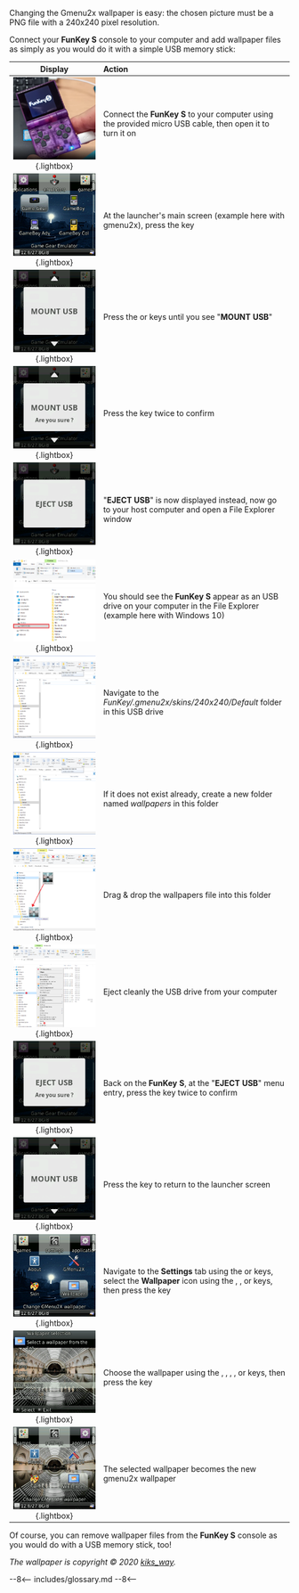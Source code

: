 Changing the Gmenu2x wallpaper is easy: the chosen picture must be a
PNG file with a 240x240 pixel resolution.

Connect your **FunKey S** console to your computer and add wallpaper
files as simply as you would do it with a simple USB memory stick:

| **Display**                                                                             | **Action**                                                                                                                                                                                                                                                                                                          |
|:---------------------------------------------------------------------------------------:|:--------------------------------------------------------------------------------------------------------------------------------------------------------------------------------------------------------------------------------------------------------------------------------------------------------------------|
| ![Connection PC](/assets/images/Connection_PC.png){.lightbox}                           | Connect the **FunKey S** to your computer using the provided micro USB cable, then open it to turn it on                                                                                                                                                                                                            |
| ![RetroFE](/assets/images/gmenu2x.png){.lightbox}                                       | At the launcher's main screen (example here with gmenu2x), press the <i class="funkey-menu"></i> key                                                                                                                                                                                                                |
| ![Mount USB](/assets/images/Mount_USB_gmenu2x.png){.lightbox}                           | Press the <i class="funkey-up"></i> or <i class="funkey-down"></i> keys until you see "**MOUNT USB**"                                                                                                                                                                                                               |
| ![Mount USB Are you sure](/assets/images/Mount_USB_are_you_sure_gmenu2x.png){.lightbox} | Press the <i class="funkey-A"></i> key twice to confirm                                                                                                                                                                                                                                                             |
| ![Eject USB](/assets/images/Eject_USB_gmenu2x.png){.lightbox}                           | "**EJECT USB**" is now displayed instead, now go to your host computer and open a File Explorer window                                                                                                                                                                                                              |
| ![USB Drive](/assets/images/USB_Drive.png){.lightbox}                                   | You should see the **FunKey S** appear as an USB drive on your computer in the File Explorer (example here with Windows 10)                                                                                                                                                                                         |
| ![New Folder](/assets/images/New_Folder.png){.lightbox}                                 | Navigate to the _FunKey/.gmenu2x/skins/240x240/Default_ folder in this USB drive                                                                                                                                                                                                                                    |
| ![Rename Folder](/assets/images/New_Folder.png){.lightbox}                              | If it does not exist already, create a new folder named _wallpapers_ in this folder                                                                                                                                                                                                                                 |
| ![Copy Wallpaper](/assets/images/Copy_Wallpaper.png){.lightbox}                         | Drag & drop the wallpapers file into this folder                                                                                                                                                                                                                                                                    |
| ![Eject Drive](/assets/images/Eject_Drive.png){.lightbox}                               | Eject cleanly the USB drive from your computer                                                                                                                                                                                                                                                                      |
| ![Eject USB Are you sure](/assets/images/Eject_USB_are_you_sure_gmenu2x.png){.lightbox} | Back on the **FunKey S**, at the "**EJECT USB**" menu entry, press the <i class="funkey-A"></i> key twice to confirm                                                                                                                                                                                                |
| ![Unmount USB](/assets/images/Mount_USB_gmenu2x.png){.lightbox}                         | Press the <i class="funkey-menu"></i> key to return to the launcher screen                                                                                                                                                                                                                                          |
| ![Wallpaper Settings](/assets/images/Wallpaper_Settings.png){.lightbox}                 | Navigate to the **Settings** tab using the <i class="funkey-L"></i> or <i class="funkey-R"></i> keys, select the **Wallpaper** icon using the <i class="funkey-up"></i>, <i class="funkey-down"></i>, <i class="funkey-left"></i> or <i class="funkey-right"></i> keys, then press the <i class="funkey-A"></i> key |
| ![Choose Wallpaper](/assets/images/Choose_Wallpaper.png){.lightbox}                     | Choose the wallpaper using the <i class="funkey-L"></i>, <i class="funkey-R"></i>, <i class="funkey-up"></i>, <i class="funkey-down"></i>, <i class="funkey-left"></i> or <i class="funkey-right"></i> keys, then press the <i class="funkey-A"></i> key                                                            |
| ![New Wallpaper](/assets/images/New_Wallpaper.png){.lightbox}                           | The selected wallpaper becomes the new gmenu2x wallpaper                                                                                                                                                                                                                                                            |

Of course, you can remove wallpaper files from the **FunKey S**
console as you would do with a USB memory stick, too!

_The wallpaper is copyright &copy; 2020 [kiks_way](https://www.instagram.com/kiks_way/)._

--8<-- includes/glossary.md --8<--
